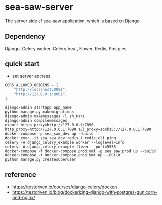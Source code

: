# sea-saw-server
The server side of sea-saw application, which is based on Django

## Dependency
Django, Celery worker, Celery beat, Flower, Redis, Postgres

## quick start
- set server address
```python
CORS_ALLOWED_ORIGINS = [
    "http://localhost:8081",
    "http://127.0.0.1:8081",
]
```

```shell script
django-admin startapp app_name
python manage.py makemigrations
django-admin makemessages -l zh_Hans
django-admin compilemessages
export https_proxy=http://127.0.0.1:7890 http_proxy=http://127.0.0.1:7890 all_proxy=socks5://127.0.0.1:7890
docker-compose -p sea_saw_dev up --build
docker exec -it sea_saw_dev_redis_1 redis-cli ping
celery -A django_celery_example worker --loglevel=info
celery -A django_celery_example flower --port=5555
docker-compose -f docker-compose.prod.yml -p sea_saw_prod up --build
docker-compose -f docker-compose.prod.yml up --build
python manage.py createsuperuser

```

## reference
- https://testdriven.io/courses/django-celery/docker/
- https://testdriven.io/blog/dockerizing-django-with-postgres-gunicorn-and-nginx/